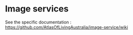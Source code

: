 # Image services

See the specific documentation : https://github.com/AtlasOfLivingAustralia/image-service/wiki